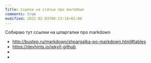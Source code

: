 ```yaml
---
Title: Ссылки на статьи про markdown
comments: true
modified: 2021-02-03T00:13:18+02:00
---
```


Собираю тут ссылки на шпаргалки про markdown

* <http://bustep.ru/markdown/shpargalka-po-markdown.html#tables>
* <https://devhints.io/jekyll-github>
* 
*